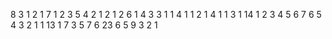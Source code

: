 
8
3
1 2 1
7
1 2 3 5 4 2 1
2
1 2
6
1 4 3 3 1 1
4
1 1 2 1
4
1 1 3 1
14
1 2 3 4 5 6 7 6 5 4 3 2 1 1
13
1 7 3 5 7 6 23 6 5 9 3 2 1
